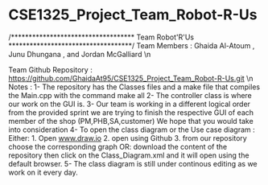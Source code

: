 # CSE1325_Project_Team_Robot-R-Us
/*********************************** Team Robot'R'Us ***********************************/
Team Members : Ghaida Al-Atoum , Junu Dhungana , and Jordan McGalliard \n

Team Github Repository : https://github.com/GhaidaAt95/CSE1325_Project_Team_Robot-R-Us.git
\n
Notes :
     1- The repository has the Classes files and a make file that compiles the Main.cpp
	        with the command make all
	 2- The controller class is where our work on the GUI is.
	 3- Our team is working in a different logical order from the provided sprint 
	    we are trying to finish the respective GUI of each member of the shop (PM,PHB,SA,customer)
		We hope that you would take into consideration
	 4- To open the class diagram or the Use case diagram :
	     Either:
		 1. Open www.draw.io
		 2. open using Github
		 3. from our repository choose the corresponding graph
		 OR:
		 download the content of the repository then click on the Class_Diagram.xml
		 and it will open using the default browser.
	5- The class diagram is still under continous editing as we work on it every day.
	
